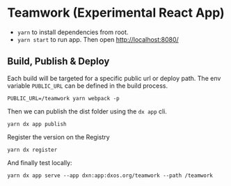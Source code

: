 # Teamwork (Experimental React App)

- `yarn` to install dependencies from root.
- `yarn start` to run app. Then open [http://localhost:8080/](http://localhost:8080/)

## Build, Publish & Deploy

Each build will be targeted for a specific public url or deploy path. The env variable `PUBLIC_URL` can be defined in the build process.

```
PUBLIC_URL=/teamwork yarn webpack -p
```

Then we can publish the dist folder using the `dx app` cli. 

```
yarn dx app publish
```

Register the version on the Registry

```
yarn dx register
```

And finally test locally:

```
yarn dx app serve --app dxn:app:dxos.org/teamwork --path /teamwork
```
